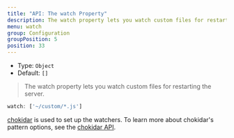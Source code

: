 ```yaml
---
title: "API: The watch Property"
description: The watch property lets you watch custom files for restarting the server.
menu: watch
group: Configuration
groupPosition: 5
position: 33
---
```


- Type: `Object`
- Default: `[]`

> The watch property lets you watch custom files for restarting the server.

```js
watch: ['~/custom/*.js']
```

[chokidar](https://github.com/paulmillr/chokidar) is used to set up the watchers. To learn more about chokidar's pattern options, see the [chokidar API](https://github.com/paulmillr/chokidar#api).
